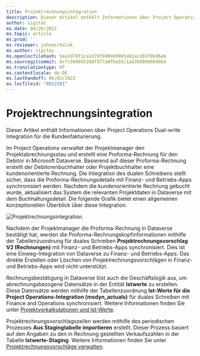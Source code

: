 ```yaml
---
title: Projektrechnungsintegration
description: Dieser Artikel enthält Informationen über Project Operations Dual-write Integration für die Kundenfakturierung.
author: sigitac
ms.date: 04/26/2021
ms.topic: article
ms.prod: ''
ms.reviewer: johnmichalak
ms.author: sigitac
ms.openlocfilehash: 5ee2d78f1ca1d78f6909d9995a92ac301f06d6a6
ms.sourcegitcommit: 6cfc50d89528df977a8f6a55c1ad39d99800d9b4
ms.translationtype: HT
ms.contentlocale: de-DE
ms.lasthandoff: 06/03/2022
ms.locfileid: "8912101"
---
```

# <a name="project-invoice-integration"></a>Projektrechnungsintegration

Dieser Artikel enthält Informationen über Project Operations Dual-write Integration für die Kundenfakturierung.

Im Project Operations verwaltet der Projektmanager den Projektabrechnungsstau und erstellt eine Proforma-Rechnung für den Debitor in Microsoft Dataverse. Basierend auf dieser Proforma-Rechnung erstellt der Debitorenbuchhalter oder Projektbuchhalter eine kundenorientierte Rechnung. Die Integration des dualen Schreibens stellt sicher, dass die Proforma-Rechnungsdetails mit Finanz- und Betriebs-Apps synchronisiert werden. Nachdem die kundenorientierte Rechnung gebucht wurde, aktualisiert das System die relevanten Projektdaten in Dataverse mit dem Buchhaltungsdetail. Die folgende Grafik bietet einen allgemeinen konzeptionellen Überblick über diese Integration.

   ![Projektrechnungsintegration.](./media/DW5Invoicing.png)

Nachdem der Projektmanager die Proforma-Rechnung in Dataverse bestätigt hat, werden die Proforma-Rechnungskopfinformationen mithilfe der Tabellenzuordnung für duales Schreiben **Projektrechnungsvorschlag V2 (Rechnungen)** mit Finanz- und Betriebs-Apps synchronisiert. Dies ist eine Einweg-Integration von Dataverse zu Finanz- und Betriebs-Apps. Das direkte Erstellen oder Löschen von Projektrechnungsvorschlägen in Finanz- und Betriebs-Apps wird nicht unterstützt.

Rechnungsbestätigung in Dataverse löst auch die Geschäftslogik aus, um abrechnungsbezogene Datensätze in der Entität **Istwerte** zu erstellen. Diese Datensätze werden mithilfe der Tabellenzuordnung **Ist-Werte für die Project Operations-Integration (msdyn\_actuals)** für duales Schreiben mit Finance and Operations synchronisiert. Weitere Informationen finden Sie unter [Projektvorkalkulationen und Ist-Werte](resource-dual-write-estimates-actuals.md). 

Projektrechnungsvorschlagszeilen werden mithilfe des periodischen Prozesses **Aus Stagingtabelle importieren** erstellt. Dieser Prozess basiert auf den Angaben zu den in Rechnung gestellten Verkaufszahlen in der Tabelle **Istwerte-Staging**. Weitere Informationen finden Sie unter [Projektrechnungsvorschläge verwalten](../invoicing/format-update-project-invoice-proposals.md#create-project-invoice-proposals). 
